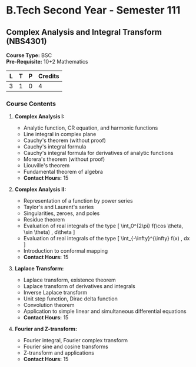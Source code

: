 # B.Tech Second Year - Semester 111

## Complex Analysis and Integral Transform (NBS4301)

**Course Type:** BSC  
**Pre-Requisite:** 10+2 Mathematics

| L | T | P | Credits |
|---|---|---|---------|
| 3 | 1 | 0 | 4       |

### Course Contents

1. **Complex Analysis I:**
   - Analytic function, CR equation, and harmonic functions
   - Line integral in complex plane
   - Cauchy's theorem (without proof)
   - Cauchy's integral formula
   - Cauchy's integral formula for derivatives of analytic functions
   - Morera's theorem (without proof)
   - Liouville's theorem
   - Fundamental theorem of algebra
   - **Contact Hours:** 15

2. **Complex Analysis II:**
   - Representation of a function by power series
   - Taylor's and Laurent's series
   - Singularities, zeroes, and poles
   - Residue theorem
   - Evaluation of real integrals of the type
     \[
     \int_0^{2\pi} f(\cos \theta, \sin \theta) \, d\theta
     \]
   - Evaluation of real integrals of the type
     \[
     \int_{-\infty}^{\infty} f(x) \, dx
     \]
   - Introduction to conformal mapping
   - **Contact Hours:** 15

3. **Laplace Transform:**
   - Laplace transform, existence theorem
   - Laplace transform of derivatives and integrals
   - Inverse Laplace transform
   - Unit step function, Dirac delta function
   - Convolution theorem
   - Application to simple linear and simultaneous differential equations
   - **Contact Hours:** 15

4. **Fourier and Z-transform:**
   - Fourier integral, Fourier complex transform
   - Fourier sine and cosine transforms
   - Z-transform and applications
   - **Contact Hours:** 15

